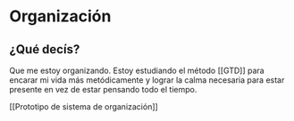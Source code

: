 # Organización
## ¿Qué decís?
Que me estoy organizando. Estoy estudiando el método [[GTD]] para encarar mi vida más metódicamente y lograr la calma necesaria para estar presente en vez de estar pensando todo el tiempo.

[[Prototipo de sistema de organización]]